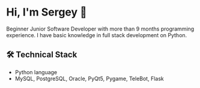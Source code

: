 # Hi, I'm Sergey 👋
Beginner Junior Software Developer with more than 9 months programming experience. I have basic knowledge in full stack development on Python.

## 🛠 Technical Stack
*   Python language
*   MySQL, PostgreSQL, Oracle, PyQt5, Pygame, TeleBot, Flask
